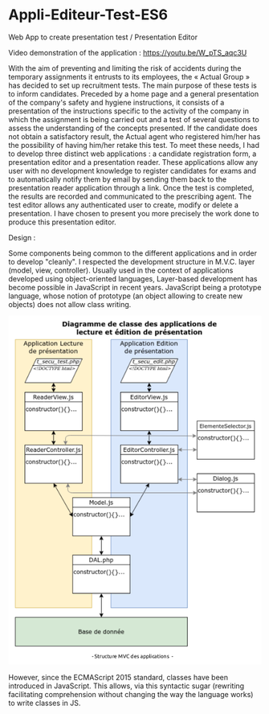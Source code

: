 # Appli-Editeur-Test-ES6
Web App to create presentation test / Presentation Editor

Video demonstration of the application : https://youtu.be/W_pTS_aqc3U

With the aim of preventing and limiting the risk of accidents during the temporary assignments it entrusts to its employees,
the « Actual Group » has decided to set up recruitment tests. The main purpose of these tests is to inform candidates.
Preceded by a home page and a general presentation of the company's safety and hygiene instructions, 
it consists of a presentation of the instructions specific to the activity of the company in which the assignment 
is being carried out and a test of several questions to assess the understanding of the concepts presented. 
If the candidate does not obtain a satisfactory result, the Actual agent who registered him/her has the possibility of having him/her 
retake this test.
To meet these needs, I had to develop three distinct web applications : a candidate registration form, 
a presentation editor and a presentation reader.
These applications allow any user with no development knowledge to register candidates for exams and 
to automatically notify them by email by sending them back to the presentation reader application through a link. 
Once the test is completed, the results are recorded and communicated to the prescribing agent.
The test editor allows any authenticated user to create, modify or delete a presentation.
I have chosen to present you more precisely the work done to produce this presentation editor.
  
Design :

Some components being common to the different applications and in order to develop "cleanly". 
I respected the development structure in M.V.C. layer (model, view, controller).
Usually used in the context of applications developed using object-oriented languages, 
Layer-based development has become possible in JavaScript in recent years.
JavaScript being a prototype language, whose notion of prototype (an object allowing to create new objects) 
does not allow class writing.

![alt text](https://github.com/DavidLiger/Appli-Editeur-Test-ES6/blob/master/images/diapo-14.png)

However, since the ECMAScript 2015 standard, classes have been introduced in JavaScript. 
This allows, via this syntactic sugar (rewriting facilitating comprehension without changing the way the language works) 
to write classes in JS.
